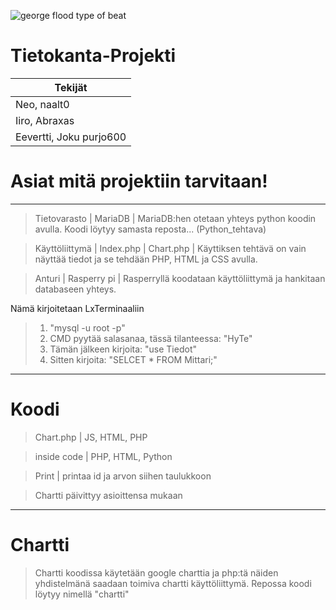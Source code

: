 ![george flood type of beat](https://user-images.githubusercontent.com/88773094/145774191-1239903c-c494-4366-8f9f-b577275b03a9.png)
 # Tietokanta-Projekti
 
 | Tekijät |
 | --------- |
 | Neo, naalt0|
 | Iiro, Abraxas|
 | Eevertti, Joku purjo600 |
# Asiat mitä projektiin tarvitaan!

---------------------------------------------------------------------------------------

> Tietovarasto | MariaDB |
> MariaDB:hen otetaan yhteys python koodin avulla. Koodi löytyy samasta reposta... (Python_tehtava)

> Käyttöliittymä | Index.php | Chart.php |
> Käyttiksen tehtävä on vain näyttää tiedot ja se tehdään PHP, HTML ja CSS avulla.

> Anturi | Rasperry pi |
> Rasperryllä koodataan käyttöliittymä ja hankitaan databaseen yhteys.


Nämä kirjoitetaan LxTerminaaliin

>1. "mysql -u root -p"
>2. CMD pyytää salasanaa, tässä tilanteessa: "HyTe"
>3. Tämän jälkeen kirjoita: "use Tiedot"
>4. Sitten kirjoita: "SELCET * FROM Mittari;"

---------------------------------------------------------------------------------------

# Koodi

> Chart.php | JS, HTML, PHP

> inside code | PHP, HTML, Python 

> Print | printaa id ja arvon siihen taulukkoon

> Chartti päivittyy asioittensa mukaan
---------------------------------------------------------------------------------------

# Chartti 

>Chartti koodissa käytetään google charttia ja php:tä näiden yhdistelmänä saadaan toimiva chartti käyttöliittymä.
>Repossa koodi löytyy nimellä "chartti"
